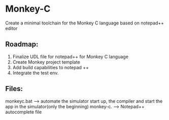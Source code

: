 # Monkey-C
Create a minimal toolchain for the Monkey C language based on notepad++ editor

## Roadmap:
1. Finalize UDL file for notepad++ for Monkey C language
2. Create Monkey project template
3. Add build capabilities to notepad ++
4. Integrate the test env.
## Files:
monkeyc.bat --> automate the simulator start up, the compiler and start the app in the simulator(only the beginning)
monkey-c. --> Notepad++ autocomplete file
